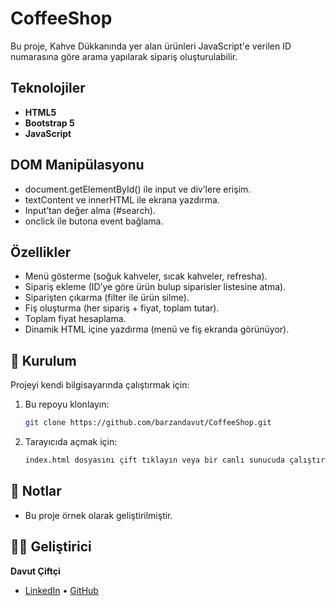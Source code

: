 
#  CoffeeShop

Bu proje, Kahve Dükkanında yer alan ürünleri JavaScript'e verilen ID numarasına göre arama yapılarak sipariş oluşturulabilir.

## Teknolojiler

- **HTML5**
- **Bootstrap 5**
- **JavaScript**

## DOM Manipülasyonu

- document.getElementById() ile input ve div’lere erişim.
- textContent ve innerHTML ile ekrana yazdırma.
- Input’tan değer alma (#search).
- onclick ile butona event bağlama.

## Özellikler

- Menü gösterme (soğuk kahveler, sıcak kahveler, refresha).
- Sipariş ekleme (ID’ye göre ürün bulup siparisler listesine atma).
- Siparişten çıkarma (filter ile ürün silme).
- Fiş oluşturma (her sipariş + fiyat, toplam tutar). 
- Toplam fiyat hesaplama.
- Dinamik HTML içine yazdırma (menü ve fiş ekranda görünüyor).


## 📁 Kurulum

Projeyi kendi bilgisayarında çalıştırmak için:

1. Bu repoyu klonlayın:
   ```bash
   git clone https://github.com/barzandavut/CoffeeShop.git
   ```

2. Tarayıcıda açmak için:
   ```bash
   index.html dosyasını çift tıklayın veya bir canlı sunucuda çalıştırın.
   ```

## 📌 Notlar

- Bu proje örnek olarak geliştirilmiştir.

## 🧑‍💻 Geliştirici

**Davut Çiftçi**   
- [LinkedIn](https://www.linkedin.com/in/barzandavutciftci/) • [GitHub](https://github.com/barzandavut)
